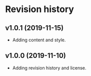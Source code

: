 Revision history
===================

v1.0.1 (2019-11-15)
-------------------

* Adding content and style.


v1.0.0 (2019-11-10)
-------------------

* Adding revision history and license.

